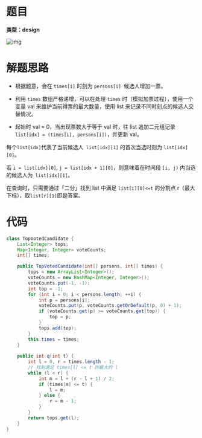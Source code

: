 # 题目

**类型：design**

![img](https://cdn.nlark.com/yuque/0/2021/png/2941598/1639198685755-ce9fecae-4a07-4a66-b84a-8ff05ed95a61.png)



# 解题思路

- 根据题意，会在 `times[i]` 时刻为 `persons[i] `候选人增加一票。

- 利用 `times` 数组严格递增，可以在处理 `times` 时（模拟加票过程），使用一个变量 val 来维护当前得票的最大数量，使用 list 来记录不同时刻点的候选人交替情况。
- 起始时 val = 0，当出现票数大于等于 val 时，往 list 追加二元组记录 `list[idx] = (times[i], persons[i])`，并更新 val。



每个` list[idx] `代表了当前候选人` list[idx][1]` 的首次当选时刻为 `list[idx][0]`。

若 `i = list[idx][0]`, `j = list[idx + 1][0]`，则意味着在时间段 `[i, j)` 内当选的候选人为` list[idx][1]`。

在查询时，只需要通过「二分」找到 list 中满足 `list[i][0]<=t` 的分割点 r（最大下标），取` list[r][1] `即是答案。





# 代码

```java
class TopVotedCandidate {
    List<Integer> tops;
    Map<Integer, Integer> voteCounts;
    int[] times;

    public TopVotedCandidate(int[] persons, int[] times) {
        tops = new ArrayList<Integer>();
        voteCounts = new HashMap<Integer, Integer>();
        voteCounts.put(-1, -1);
        int top = -1;
        for (int i = 0; i < persons.length; ++i) {
            int p = persons[i];
            voteCounts.put(p, voteCounts.getOrDefault(p, 0) + 1);
            if (voteCounts.get(p) >= voteCounts.get(top)) {
                top = p;
            }
            tops.add(top);
        }
        this.times = times;
    }
    
    public int q(int t) {
        int l = 0, r = times.length - 1;
        // 找到满足 times[l] <= t 的最大的 l
        while (l < r) {
            int m = l + (r - l + 1) / 2;
            if (times[m] <= t) {
                l = m;
            } else {
                r = m - 1;
            }
        }
        return tops.get(l);
    }
}
```